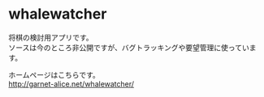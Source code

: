 whalewatcher
============

将棋の検討用アプリです。  
ソースは今のところ非公開ですが、バグトラッキングや要望管理に使っています。

ホームページはこちらです。  
http://garnet-alice.net/whalewatcher/

